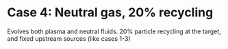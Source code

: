 Case 4: Neutral gas, 20% recycling
==================================

Evolves both plasma and neutral fluids. 20% particle
recycling at the target, and fixed upstream sources
(like cases 1-3)

